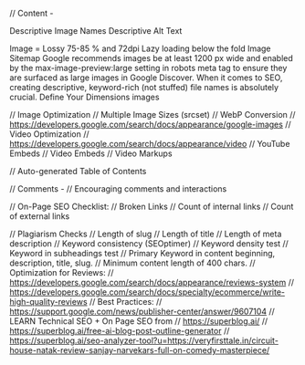// Content -

Descriptive Image Names
Descriptive Alt Text

Image = Lossy 75-85 % and 72dpi
Lazy loading below the fold
Image Sitemap
Google recommends images be at least 1200 px wide and enabled by the  max-image-preview:large setting in robots meta tag to ensure they are surfaced as large images in Google Discover.
When it comes to SEO, creating descriptive, keyword-rich (not stuffed) file names is absolutely crucial.
Define Your Dimensions
images


// Image Optimization
// Multiple Image Sizes (srcset)
// WebP Conversion
// https://developers.google.com/search/docs/appearance/google-images
// Video Optimization
// https://developers.google.com/search/docs/appearance/video
// YouTube Embeds
// Video Embeds
// Video Markups

// Auto-generated Table of Contents

// Comments -
// Encouraging comments and interactions

// On-Page SEO Checklist:
// Broken Links
// Count of internal links
// Count of external links

// Plagiarism Checks
// Length of slug
// Length of title
// Length of meta description
// Keyword consistency (SEOptimer)
// Keyword density test
// Keyword in subheadings test
// Primary Keyword in content beginning, description, title, slug.
// Minimum content length of 400 chars.
// Optimization for Reviews:
// https://developers.google.com/search/docs/appearance/reviews-system
// https://developers.google.com/search/docs/specialty/ecommerce/write-high-quality-reviews
// Best Practices:
// https://support.google.com/news/publisher-center/answer/9607104
// LEARN Technical SEO + On Page SEO from
// https://superblog.ai/
// https://superblog.ai/free-ai-blog-post-outline-generator
// https://superblog.ai/seo-analyzer-tool?u=https://veryfirsttale.in/circuit-house-natak-review-sanjay-narvekars-full-on-comedy-masterpiece/

